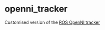 openni_tracker
==============

Customised version of the [ROS OpenNI tracker](http://ros.org/wiki/openni_tracker)
